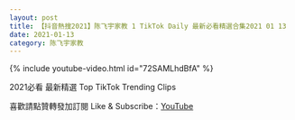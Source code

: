 ```yaml
---
layout: post
title: 【抖音熱搜2021】陈飞宇家教 1 TikTok Daily 最新必看精選合集2021 01 13
date: 2021-01-13
category: 陈飞宇家教
---
```


{% include youtube-video.html id="72SAMLhdBfA" %}

2021必看 最新精選 Top TikTok Trending Clips

喜歡請點贊轉發加訂閱 Like & Subscribe：[YouTube](https://www.youtube.com/channel/UCAoR7VcanIPd04uEq_GIylA/videos)

